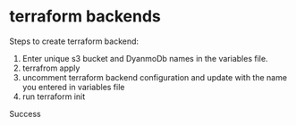 # terraform backends 

Steps to create terraform backend:
1. Enter unique s3 bucket and DyanmoDb names in the variables file. 
2. terrafrom apply
2. uncomment terraform backend configuration and update with the name you entered in variables file
3. run terraform init 
<p> Success </p>


